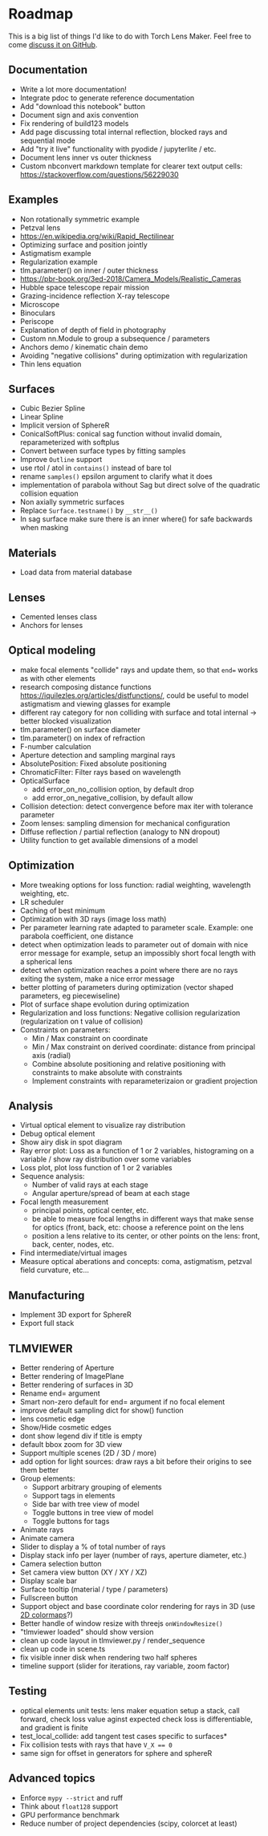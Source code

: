 # Roadmap

This is a big list of things I'd like to do with Torch Lens Maker. Feel free to come
[discuss it on GitHub](https://github.com/victorpoughon/torchlensmaker/discussions).

## Documentation

* Write a lot more documentation!
* Integrate pdoc to generate reference documentation
* Add "download this notebook" button
* Document sign and axis convention
* Fix rendering of build123 models
* Add page discussing total internal reflection, blocked rays and sequential mode
* Add "try it live" functionality with pyodide / jupyterlite / etc.
* Document lens inner vs outer thickness
* Custom nbconvert markdown template for clearer text output cells: https://stackoverflow.com/questions/56229030

## Examples

* Non rotationally symmetric example
* Petzval lens
* https://en.wikipedia.org/wiki/Rapid_Rectilinear
* Optimizing surface and position jointly
* Astigmatism example
* Regularization example
* tlm.parameter() on inner / outer thickness
* https://pbr-book.org/3ed-2018/Camera_Models/Realistic_Cameras
* Hubble space telescope repair mission
* Grazing-incidence reflection X-ray telescope
* Microscope
* Binoculars
* Periscope
* Explanation of depth of field in photography
* Custom nn.Module to group a subsequence / parameters
* Anchors demo / kinematic chain demo
* Avoiding "negative collisions" during optimization with regularization
* Thin lens equation

## Surfaces

* Cubic Bezier Spline
* Linear Spline
* Implicit version of SphereR
* ConicalSoftPlus: conical sag function without invalid domain, reparameterized with softplus
* Convert between surface types by fitting samples
* Improve `Outline` support
* use rtol / atol in `contains()` instead of bare tol
* rename `samples()` epsilon argument to clarify what it does
* implementation of parabola without Sag but direct solve of the quadratic collision equation
* Non axially symmetric surfaces
* Replace `Surface.testname()` by `__str__()`
* In sag surface make sure there is an inner where() for safe backwards when masking

## Materials

* Load data from material database

## Lenses

* Cemented lenses class
* Anchors for lenses

## Optical modeling

* make focal elements "collide" rays and update them, so that `end=` works as with other elements
* research composing distance functions https://iquilezles.org/articles/distfunctions/, could be useful to model astigmatism and viewing glasses for example
* different ray category for non colliding with surface and total internal -> better blocked visualization
* tlm.parameter() on surface diameter
* tlm.parameter() on index of refraction
* F-number calculation
* Aperture detection and sampling marginal rays
* AbsolutePosition: Fixed absolute positioning
* ChromaticFilter: Filter rays based on wavelength
* OpticalSurface
    * add error_on_no_collision option, by default drop
    * add error_on_negative_collision, by default allow
* Collision detection: detect convergence before max iter with tolerance parameter
* Zoom lenses: sampling dimension for mechanical configuration
* Diffuse reflection / partial reflection (analogy to NN dropout)
* Utility function to get available dimensions of a model

## Optimization

* More tweaking options for loss function: radial weighting, wavelength weighting, etc.
* LR scheduler
* Caching of best minimum
* Optimization with 3D rays (image loss math)
* Per parameter learning rate adapted to parameter scale. Example: one parabola coefficient, one distance
* detect when optimization leads to parameter out of domain with nice error message for example, setup an impossibly short focal length with a spherical lens
* detect when optimization reaches a point where there are no rays exiting the system, make a nice error message
* better plotting of parameters during optimization (vector shaped parameters, eg piecewiseline)
* Plot of surface shape evolution during optimization
* Regularization and loss functions: Negative collision regularization (regularization on t value of collision)
* Constraints on parameters:
    * Min / Max constraint on coordinate
    * Min / Max constraint on derived coordinate: distance from principal axis (radial)
    * Combine absolute positioning and relative positioning with constraints to make absolute with constraints
    * Implement constraints with reparameterizaion or gradient projection

## Analysis

* Virtual optical element to visualize ray distribution
* Debug optical element
* Show airy disk in spot diagram
* Ray error plot: Loss as a function of 1 or 2 variables, histograming on a variable / show ray distribution over some variables
* Loss plot, plot loss function of 1 or 2 variables
* Sequence analysis:
    * Number of valid rays at each stage
    * Angular aperture/spread of beam at each stage
* Focal length measurement
    * principal points, optical center, etc.
    * be able to measure focal lengths in different ways that make sense for optics (front, back, etc: choose a reference point on the lens
    * position a lens relative to its center, or other points on the lens: front, back, center, nodes, etc.
* Find intermediate/virtual images
* Measure optical aberations and concepts: coma, astigmatism, petzval field curvature, etc...

## Manufacturing

* Implement 3D export for SphereR
* Export full stack

## TLMVIEWER

* Better rendering of Aperture
* Better rendering of ImagePlane
* Better rendering of surfaces in 3D
* Rename end= argument
* Smart non-zero default for end= argument if no focal element
* improve default sampling dict for show() function
* lens cosmetic edge
* Show/Hide cosmetic edges
* dont show legend div if title is empty
* default bbox zoom for 3D view
* Support multiple scenes (2D / 3D / more)
* add option for light sources: draw rays a bit before their origins to see them better
* Group elements:
    * Support arbitrary grouping of elements
    * Support tags in elements
    * Side bar with tree view of model
    * Toggle buttons in tree view of model
    * Toggle buttons for tags
* Animate rays
* Animate camera
* Slider to display a % of total number of rays
* Display stack info per layer (number of rays, aperture diameter, etc.)
* Camera selection button
* Set camera view button (XY / XY / XZ)
* Display scale bar
* Surface tooltip (material / type / parameters)
* Fullscreen button
* Support object and base coordinate color rendering for rays in 3D (use [2D colormaps](https://dominikjaeckle.com/projects/color2d/)?)
* Better handle of window resize with threejs `onWindowResize()`
* "tlmviewer loaded" should show version
* clean up code layout in tlmviewer.py / render_sequence
* clean up code in scene.ts
* fix visible inner disk when rendering two half spheres
* timeline support (slider for iterations, ray variable, zoom factor)

## Testing

* optical elements unit tests:
    lens maker equation
    setup a stack, call forward, check loss value aginst expected
    check loss is differentiable, and gradient is finite
* test_local_collide: add tangent test cases specific to surfaces*
* Fix collision tests with rays that have `V_X == 0`
* same sign for offset in generators for sphere and sphereR

## Advanced topics

* Enforce `mypy --strict` and ruff
* Think about `float128` support
* GPU performance benchmark
* Reduce number of project dependencies (scipy, colorcet at least)
